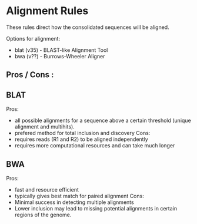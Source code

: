 # Alignment Rules
These rules direct how the consolidated sequences will be aligned. 

Options for alignment:

* blat (v35) - BLAST-like Alignment Tool
* bwa (v??) - Burrows-Wheeler Aligner

## Pros / Cons :
## BLAT
Pros:
* all possible alignments for a sequence above a certain threshold (unique alignment and multihits).
* prefered method for total inclusion and discovery
Cons:
* requires reads (R1 and R2) to be aligned independently
* requires more computational resources and can take much longer

## BWA
Pros:
* fast and resource efficient
* typically gives best match for paired alignment
Cons:
* Minimal success in detecting multiple alignments
* Lower inclusion may lead to missing potential alignments in certain regions of the genome.
